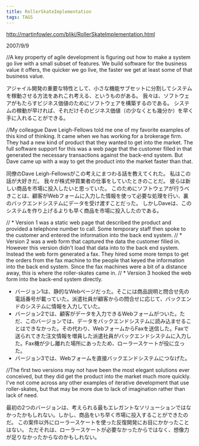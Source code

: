 ```yaml
---
title: RollerSkateImplementation
tags: TAGS
---
```


http://martinfowler.com/bliki/RollerSkateImplementation.html

2007/9/9	

//A key property of agile development is figuring out how to make a system go live with a small subset of features. We build software for the business value it offers, the quicker we go live, the faster we get at least some of that business value.

アジャイル開発の重要な特性として、小さな機能サブセットに分割してシステムを稼動させる方法をあれこれ考える、というものがある。
我々は、ソフトウェアがもたらすビジネス価値のためにソフトウェアを構築するのである。
システムの稼動が早ければ、それだけそのビジネス価値（の少なくとも幾分か）を早く手に入れることができる。

//My colleague Dave Leigh-Fellows told me one of my favorite examples of this kind of thinking. It came when we has working for a brokerage firm. They had a new kind of product that they wanted to get into the market. The full software support for this was a web page that the customer filled in that generated the necessary transactions against the back-end system. But Dave came up with a way to get the product into the market faster than that.

同僚のDave Leigh-Fellowsがこの考えにまつわる話を教えてくれた。
私はこの話が大好きだ。
我々が株式仲買業者の仕事をしていたときのことだ。
彼らは新しい商品を市場に投入したいと思っていた。
このためにソフトウェアが行うべきことは、顧客がWebフォームに入力した情報を使って必要な処理を行い、裏のバックエンドシステムにデータを受け渡すことだった。
しかしDaveは、このシステムを作り上げるよりも早く商品を市場に投入したのである。

//    * Version 1 was a static web page that described the product and provided a telephone number to call. Some temporary staff then spoke to the customer and entered the information into the back end system.
//    * Version 2 was a web form that captured the data the customer filled in. However this version didn't load that data into to the back end system. Instead the web form generated a fax. They hired some more temps to get the orders from the fax machine to the people that keyed the information into the back end system. Since the fax machines were a bit of a distance away, this is where the roller-skates came in.
//    * Version 3 hooked the web form into the back-end system directly.

* バージョン1は、静的なWebページだった。そこには商品説明と問合せ先の電話番号が載っていた。派遣社員が顧客からの問合せに応じて、バックエンドのシステムに情報を入力していた。
* バージョン2では、顧客がデータを入力できるWebフォームがついた。ただ、このバージョンでは、データをバックエンドシステムに読み込ませることはできなかった。その代わり、WebフォームからFaxを送信した。Faxで送られてきた注文情報を増員した派遣社員がバックエンドシステムに入力した。Fax機が少し離れた場所にあったため、ローラースケートが役に立った。
* バージョン3では、Webフォームを直接バックエンドシステムにつなげた。

//The first two versions may not have been the most elegant solutions ever conceived, but they did get the product into the market much more quickly. I've not come across any other examples of iterative development that use roller-skates, but that may be more due to lack of imagination rather than lack of need.

最初の2つのバージョンは、考えられる最もエレガントなソリューションではなかったかもしれない。しかし、商品をいち早く市場に投入することができたのだ。
この案件以外にローラースケートを使った反復開発にお目にかかったことはない。
ただそれは、ローラースケートが必要なかったからではなく、想像力が足りなかったからなのかもしれない。

